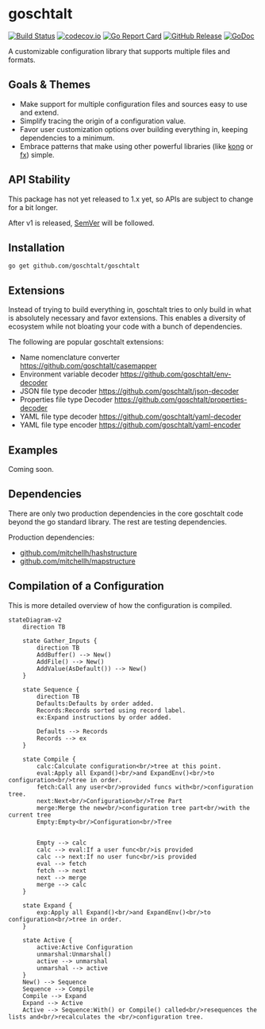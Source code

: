 <!--
SPDX-FileCopyrightText: 2022 Weston Schmidt <weston_schmidt@alumni.purdue.edu>
SPDX-License-Identifier: Apache-2.0
-->
# goschtalt

[![Build Status](https://github.com/goschtalt/goschtalt/actions/workflows/ci.yml/badge.svg)](https://github.com/goschtalt/goschtalt/actions/workflows/ci.yml)
[![codecov.io](http://codecov.io/github/goschtalt/goschtalt/coverage.svg?branch=main)](http://codecov.io/github/goschtalt/goschtalt?branch=main)
[![Go Report Card](https://goreportcard.com/badge/github.com/goschtalt/goschtalt)](https://goreportcard.com/report/github.com/goschtalt/goschtalt)
[![GitHub Release](https://img.shields.io/github/release/goschtalt/goschtalt.svg)](https://github.com/goschtalt/goschtalt/releases)
[![GoDoc](https://pkg.go.dev/badge/github.com/goschtalt/goschtalt)](https://pkg.go.dev/github.com/goschtalt/goschtalt)

A customizable configuration library that supports multiple files and formats.

## Goals & Themes

* Make support for multiple configuration files and sources easy to use and extend.
* Simplify tracing the origin of a configuration value.
* Favor user customization options over building everything in, keeping dependencies
  to a minimum.
* Embrace patterns that make using other powerful libraries (like [kong](https://github.com/alecthomas/kong) or [fx](https://github.com/uber-go/fx)) simple.

## API Stability

This package has not yet released to 1.x yet, so APIs are subject to change for
a bit longer.

After v1 is released, [SemVer](http://semver.org/) will be followed.

## Installation

```shell
go get github.com/goschtalt/goschtalt
```

## Extensions

Instead of trying to build everything in, goschtalt tries to only build in what
is absolutely necessary and favor extensions.  This enables a diversity of
ecosystem while not bloating your code with a bunch of dependencies.

The following are popular goschtalt extensions:

* Name nomenclature converter https://github.com/goschtalt/casemapper
* Environment variable decoder https://github.com/goschtalt/env-decoder
* JSON file type decoder https://github.com/goschtalt/json-decoder
* Properties file type Decoder https://github.com/goschtalt/properties-decoder
* YAML file type decoder https://github.com/goschtalt/yaml-decoder
* YAML file type encoder https://github.com/goschtalt/yaml-encoder

## Examples

Coming soon.

## Dependencies

There are only two production dependencies in the core goschtalt code beyond the
go standard library.  The rest are testing dependencies.

Production dependencies:

* [github.com/mitchellh/hashstructure](https://github.com/mitchellh/hashstructure)
* [github.com/mitchellh/mapstructure](https://github.com/mitchellh/mapstructure)

## Compilation of a Configuration

This is more detailed overview of how the configuration is compiled.

```mermaid
stateDiagram-v2
    direction TB

    state Gather_Inputs {
        direction TB
        AddBuffer() --> New()
        AddFile() --> New()
        AddValue(AsDefault()) --> New()
    }

    state Sequence {
        direction TB
        Defaults:Defaults by order added.
        Records:Records sorted using record label.
        ex:Expand instructions by order added.

        Defaults --> Records
        Records --> ex
    }

    state Compile {
        calc:Calculate configuration<br/>tree at this point.
        eval:Apply all Expand()<br/>and ExpandEnv()<br/>to configuration<br/>tree in order.
        fetch:Call any user<br/>provided funcs with<br/>configuration tree.
        next:Next<br/>Configuration<br/>Tree Part
        merge:Merge the new<br/>configuration tree part<br/>with the current tree
        Empty:Empty<br/>Configuration<br/>Tree


        Empty --> calc
        calc --> eval:If a user func<br/>is provided
        calc --> next:If no user func<br/>is provided
        eval --> fetch
        fetch --> next
        next --> merge
        merge --> calc
    }

    state Expand {
        exp:Apply all Expand()<br/>and ExpandEnv()<br/>to configuration<br/>tree in order.
    }

    state Active {
        active:Active Configuration
        unmarshal:Unmarshal()
        active --> unmarshal
        unmarshal --> active
    }
    New() --> Sequence
    Sequence --> Compile
    Compile --> Expand
    Expand --> Active
    Active --> Sequence:With() or Compile() called<br/>resequences the lists and<br/>recalculates the <br/>configuration tree.
```
